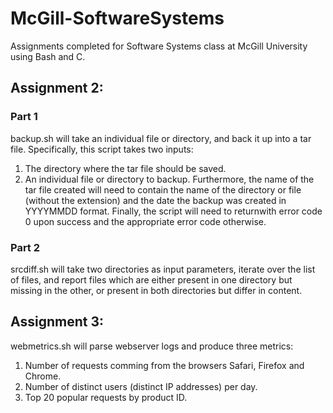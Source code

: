 # McGill-SoftwareSystems

Assignments completed for Software Systems class at McGill University using Bash and C. 

## Assignment 2:
### Part 1
backup.sh will take an individual file or directory, and back it up into a tar file. Specifically, this script takes two inputs:
1. The directory where the tar file should be saved. 
2. An individual file or directory to backup. 
Furthermore, the name of the tar file created will need to contain the name of the directory or file (without the extension) and the date the backup was created in YYYYMMDD format. Finally, the script will need to returnwith error code 0 upon success and the appropriate error code otherwise.

### Part 2
srcdiff.sh will take two directories as input parameters, iterate over the list of files, and report files which are either present in one directory but missing in the other, or present in both directories but differ in content. 

## Assignment 3:
webmetrics.sh will parse webserver logs and produce three metrics:
1. Number of requests comming from the browsers Safari, Firefox and Chrome.
2. Number of distinct users (distinct IP addresses) per day.
3. Top 20 popular requests by product ID. 
